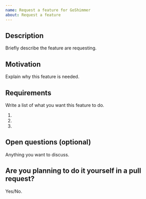 ```yaml
---
name: Request a feature for GoShimmer
about: Request a feature
---
```


## Description

Briefly describe the feature are requesting.

## Motivation

Explain why this feature is needed.

## Requirements

Write a list of what you want this feature to do.

1. 
2. 
3. 

## Open questions (optional)

Anything you want to discuss.

## Are you planning to do it yourself in a pull request?

Yes/No.
